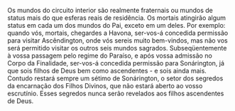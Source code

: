 ﻿Os mundos do circuito interior são realmente fraternais ou mundos de status mais do que esferas reais de residência. Os mortais atingirão algum status em cada um dos mundos do Pai, exceto em um deles. Por exemplo: quando vós, mortais, chegardes a Havona, ser-vos-á concedida permissão para visitar Ascêndington, onde vós sereis muito bem-vindos, mas não vos será permitido visitar os outros seis mundos sagrados. Subseqüentemente à vossa passagem pelo regime do Paraíso, e após vossa admissão no Corpo da Finalidade, ser-vos-á concedida permissão para Sonárington, já que sois filhos de Deus bem como ascendentes - e sois ainda mais. Contudo restará sempre um sétimo de Sonárington, o setor dos segredos da encarnação dos Filhos Divinos, que não estará aberto ao vosso escrutínio. Esses segredos nunca serão revelados aos filhos ascendentes de Deus.